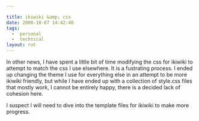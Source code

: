 ```yaml
---

title: ikiwiki &amp; css
date: 2008-10-07 14:42:40
tags:
  -  personal
  -  technical
layout: rut
---
```


In other news, I have spent a little bit of time modifying the css for ikiwiki to attempt to match the css I use elsewhere.  It is a fustrating process.  I ended up changing the theme I use for everything else in an attempt to be more ikiwiki friendly, but while I have ended up with a collection of style.css files that mostly work, I cannot be entirely happy, there is a decided lack of cohesion here.

I suspect I will need to dive into the template files for ikiwiki to make more progress. 

